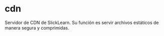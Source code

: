 # cdn
Servidor de CDN de SlickLearn. Su función es servir archivos estáticos de manera segura y comprimidas.
